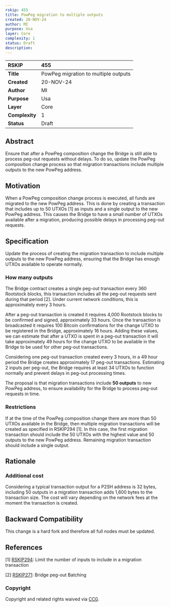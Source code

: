 ```yaml
---
rskip: 455
title: PowPeg migration to multiple outputs
created: 20-NOV-24
author: MI
purpose: Usa
layer: Core
complexity: 1
status: Draft
description: 
---
```


|RSKIP          |455           |
| :------------ |:-------------|
|**Title**      |PowPeg migration to multiple outputs |
|**Created**    |20-NOV-24 |
|**Author**     |MI |
|**Purpose**    |Usa |
|**Layer**      |Core |
|**Complexity** |1 |
|**Status**     |Draft |

## Abstract

Ensure that after a PowPeg composition change the Bridge is still able to process peg-out requests without delays. To do so, update the PowPeg composition change process so that migration transactions include multiple outputs to the new PowPeg address.

## Motivation

When a PowPeg composition change process is executed, all funds are migrated to the new PowPeg address. This is done by creating a transaction that includes up to 50 UTXOs [1] as inputs and a single output to the new PowPeg address. This causes the Bridge to have a small number of UTXOs available after a migration, producing possible delays in processing peg-out requests.

## Specification

Update the process of creating the migration transaction to include multiple outputs to the new PowPeg address, ensuring that the Bridge has enough UTXOs available to operate normally.

### How many outputs

The Bridge contract creates a single peg-out transaction every 360 Rootstock blocks, this transaction includes all the peg-out requests sent during that period [2]. Under current network conditions, this is approximately every 3 hours.

After a peg-out transaction is created it requires 4,000 Rootstock blocks to be confirmed and signed, approximately 33 hours. Once the transaction is broadcasted it requires 100 Bitcoin confirmations for the change UTXO to be registered in the Bridge, approximately 16 hours.  Adding these values, we can estimate that after a UTXO is spent in a peg-out transaction it will take approximately 49 hours for the change UTXO to be available in the Bridge to be used for other peg-out transactions.

Considering one peg-out transaction created every 3 hours, in a 49 hour period the Bridge creates approximately 17 peg-out transactions. Estimating 2 inputs per peg-out, the Bridge requires at least 34 UTXOs to function normally and prevent delays in peg-out processing times.

The proposal is that migration transactions include **50 outputs** to new PowPeg address, to ensure availability for the Bridge to process peg-out requests in time.

### Restrictions

If at the time of the PowPeg composition change there are more than 50 UTXOs available in the Bridge, then multiple migration transactions will be created as specified in RSKIP294 [1]. In this case, the first migration transaction should include the 50 UTXOs with the highest value and 50 outputs to the new PowPeg address. Remaining migration transaction should include a single output.

## Rationale

### Additional cost

Considering a typical transaction output for a P2SH address is 32 bytes, including 50 outputs in a migration transaction adds 1,600 bytes to the transaction size. The cost will vary depending on the network fees at the moment the transaction is created.

## Backward Compatibility

This change is a hard fork and therefore all full nodes must be updated.

## References

[1] [RSKIP294](https://github.com/rsksmart/RSKIPs/blob/master/IPs/RSKIP294.md): Limit the number of inputs to include in a migration transaction

[2] [RSKIP271](https://github.com/rsksmart/RSKIPs/blob/master/IPs/RSKIP271.md): Bridge peg-out Batching

### Copyright

Copyright and related rights waived via [CC0](https://creativecommons.org/publicdomain/zero/1.0/).

